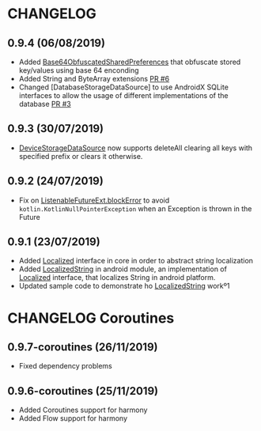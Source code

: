 # CHANGELOG

## 0.9.4 (06/08/2019)
- Added [Base64ObfuscatedSharedPreferences](/android/src/main/java/com/mobilejazz/harmony/kotlin/android/repository/datasource/srpreferences/Base64ObfuscatedPreferences.kt) that obfuscate stored key/values using base 64 enconding
- Added String and ByteArray extensions [PR #6](https://github.com/mobilejazz/harmony-kotlin/pull/6)
- Changed [DatabaseStorageDataSource] to use AndroidX SQLite interfaces to allow the usage of different implementations of the database [PR #3](https://github.com/mobilejazz/harmony-kotlin/pull/3)

## 0.9.3 (30/07/2019)
- [DeviceStorageDataSource](/core/src/main/java/com/mobilejazz/harmony/kotlin/android/repository/datasource/srpreferences/DeviceStorageDataSource.kt)
now supports deleteAll clearing all keys with specified prefix or
clears it otherwise.

## 0.9.2 (24/07/2019)
- Fix on [ListenableFutureExt.blockError](/core/src/main/java/com/mobilejazz/harmony/kotlin/core/threading/extensions/ListenableFutureExt.kt) to avoid `kotlin.KotlinNullPointerException` when an Exception is thrown in the Future

## 0.9.1 (23/07/2019)
- Added
  [Localized](/core/src/main/java/com/mobilejazz/harmony/kotlin/core/helpers/Localized.kt)
  interface in core in order to abstract string localization
- Added
  [LocalizedString](/android/src/main/java/com/mobilejazz/harmony/kotlin/android/helpers/LocalizedStrings.kt)
  in android module, an implementation of
  [Localized](/core/src/main/java/com/mobilejazz/harmony/kotlin/core/helpers/Localized.kt)
  interface, that localizes String in android platform.
- Updated sample code to demonstrate ho
  [LocalizedString](/android/src/main/java/com/mobilejazz/harmony/kotlin/android/helpers/LocalizedStrings.kt)
  workº1
  
# CHANGELOG Coroutines
  
## 0.9.7-coroutines (26/11/2019)
- Fixed dependency problems

## 0.9.6-coroutines (25/11/2019)
- Added Coroutines support for harmony
- Added Flow support for harmony
